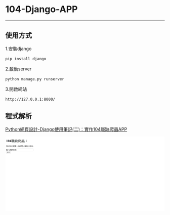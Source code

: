 # 104-Django-APP
***
## 使用方式

1.安裝django
```
pip install django
```
2.啟動server
```
python manage.py runserver
```
3.開啟網站
```
http://127.0.0.1:8000/
```

## 程式解析

[Python網頁設計-Django使用筆記(二)：實作104職缺爬蟲APP](https://medium.com/@yanweiliu/python%E7%B6%B2%E9%A0%81%E8%A8%AD%E8%A8%88-django%E4%BD%BF%E7%94%A8%E7%AD%86%E8%A8%98-%E4%BA%8C-%E5%AF%A6%E4%BD%9C104%E8%81%B7%E7%BC%BA%E7%88%AC%E8%9F%B2app-27e73038060c)

![demo](demo.JPG)
